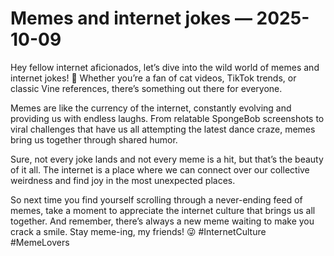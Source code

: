 # Memes and internet jokes — 2025-10-09

Hey fellow internet aficionados, let’s dive into the wild world of memes and internet jokes! 🌟 Whether you’re a fan of cat videos, TikTok trends, or classic Vine references, there’s something out there for everyone.

Memes are like the currency of the internet, constantly evolving and providing us with endless laughs. From relatable SpongeBob screenshots to viral challenges that have us all attempting the latest dance craze, memes bring us together through shared humor.

Sure, not every joke lands and not every meme is a hit, but that’s the beauty of it all. The internet is a place where we can connect over our collective weirdness and find joy in the most unexpected places.

So next time you find yourself scrolling through a never-ending feed of memes, take a moment to appreciate the internet culture that brings us all together. And remember, there’s always a new meme waiting to make you crack a smile. Stay meme-ing, my friends! 😜 #InternetCulture #MemeLovers